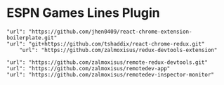 # ESPN Games Lines Plugin
    "url": "https://github.com/jhen0409/react-chrome-extension-boilerplate.git"
    "url": "git+https://github.com/tshaddix/react-chrome-redux.git"
        "url": "https://github.com/zalmoxisus/redux-devtools-extension"

    "url": "https://github.com/zalmoxisus/remote-redux-devtools.git"
    "url": "https://github.com/zalmoxisus/remotedev-app"
    "url": "https://github.com/zalmoxisus/remotedev-inspector-monitor"
